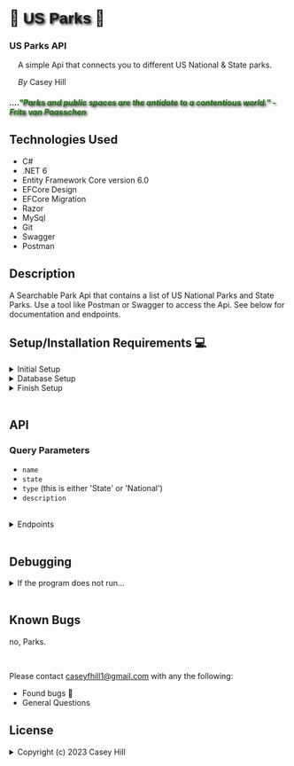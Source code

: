 # &#x1F332; <span style="font-family: sans-serif; text-shadow: 2px 2px 4px black;">US Parks</span> &#x1F332;

### US Parks API

&nbsp;&nbsp;&nbsp;&nbsp;A simple Api that connects you to different US National & State parks.

&nbsp;&nbsp;&nbsp;&nbsp;_By_ Casey Hill

##### ....<span style="color: rgb(33, 112, 19); text-shadow: 2px 2px 4px black; font-style: italic;">_"Parks and public spaces are the antidote to a contentious world."_ - Frits van Paasschen</span>

## **Technologies Used**

-   C#
-   .NET 6
-   Entity Framework Core version 6.0
-   EFCore Design
-   EFCore Migration
-   Razor
-   MySql
-   Git
-   Swagger
-   Postman

## **Description**

A Searchable Park Api that contains a list of US National Parks and State Parks.
Use a tool like Postman or Swagger to access the Api. See below for documentation and endpoints.
<br>

## **Setup/Installation Requirements** &#x1F4BB;

<details>
<summary> Initial Setup </summary>

-   Clone this repository to your local machine.
    ```bash
    $ git clone https://github.com/0art-vandelay0/ParksApi
    ```
-   Open VS Code (or your IDE of choice).
-   Open the top level directory you just cloned.
</details>

<details>
<summary> Database Setup </summary>

-   Use a MySql RDBMS (like MySql Workbench) to import/upload the **\_\_**.sql file and create your database.
-   In your ParksApi Directory, create a file with the name `appsettings.json` and copy and past the following code into this file:

    <pre><code>{
        "Logging": {
            "LogLevel": {
            "Default": "Information",
            "Microsoft.AspNetCore": "Warning"
            }
        },
        "AllowedHosts": "*",
        "ConnectionStrings": {
            "DefaultConnection": "Server=localhost;Port=3306;parks_api;uid=[YOUR_UID];pwd=[YOUR_PASSWORD];"
        }
    }</code></pre>

-   Use your personal UID and Password for your db connection and make sure you remove the brackets currently in place.
</details>

<details>
<summary> Finish Setup </summary>

-   In your terminal:

    Change directory (cd) to ParksApi.

    ```bash
    $ dotnet build
    ```

    ```bash
    $ dotnet ef migrations add Initial
    ```

    ```bash
    $ dotnet ef database update
    ```

    ```bash
    $ dotnet run
    ```

    (or `dotnet watch run` to avoid reloading with edits in real time, and have Swagger open).

-   A web page will automatically open in your browser at port 5000 or 5001
</details>

<br>

## API

### Query Parameters

-   `name`
-   `state`
-   `type` (this is either 'State' or 'National')
-   `description`

<br>
<details>
<summary>Endpoints</summary>

<br>

### <span style="color: rgb(3, 132, 252); font-style: italic;">GET</span> /api/parks <br>

-   Returns all parks (10 responses per page)

### Search by parameter:

Search for parks by name, state, type, and description. The program will search using keyword and return any Park where the keyword is found in the parameter. <br>For example, `https://localhost:5001/api/Parks?description=murder` will return the result:
![example api response](img/description.png)

### <span style="color: rgb(3, 132, 252); font-style: italic;">GET</span> /api/parks/ <br>

<pre><code>[
{
"parkId": 11,
"name": "Starved Rock State Park",
"state": "Illinois",
"type": "State",
"description": "Located near Utica, Starved Rock is one of Illinois' most famous nbspparks. It features scenic canyons, waterfalls, and hiking trails along the Illinois River. It is also the location of a famed murder mystery."
}
]</code></pre>
<br>
<span style="color: green; font-style: italic;">POST</span> /api/parks
<br>
<span style="color: orange; font-style: italic;">PUT</span> /api/parks
<br>
<span style="color: red; font-style: italic;">DELETE</span> /api/parks
<br>

</details>

<br>

## Debugging

<details>
<summary> If the program does not run...</summary>

-   Make sure you have the appropriate packages installed to run dotnet

    -   In your Terminal, enter the following commands:<br>
        ```bash
        $ dotnet tool install --global dotnet-ef --version 6.0.0
        ```
        ```bash
        $ dotnet add package Microsoft.EntityFrameworkCore -v 6.0.0
        ```
        ```bash
        $ dotnet add package Pomelo.EntityFrameworkCore.MySql -v 6.0.0
        ```
        ```bash
        $ dotnet add package Microsoft.EntityFrameworkCore.Design -v 6.0.0
        ```

-   To overwrite a different version of .NET to .NET 6, Try creating a `global.json` file in the Factory dir that contains the following code to override the default version, if your version exceeds .NET 6.0:<br>
    <pre><code>{
        "sdk": {
            "version": "6.0.402"
        }
    }
    </code></pre>

</details>

<br>

## **Known Bugs**

no, Parks.

<br>

Please contact [caseyfhill1@gmail.com](mailto:caseyfhill1@gmail.com?subject=Hello%20Casey,&body=Nice%20job!%20)
with any the following:

-   Found bugs &#x1F41E;
-   General Questions

## License

<details>
<summary>Copyright (c) 2023 Casey Hill</summary>
<br>
Permission is hereby granted, free of charge, to any person obtaining a copy
of this software and associated documentation files (the "Software"), to deal
in the Software without restriction, including without limitation the rights
to use, copy, modify, merge, publish, distribute, sublicense, and/or sell
copies of the Software, and to permit persons to whom the Software is
furnished to do so, subject to the following conditions:

The above copyright notice and this permission notice shall be included in all
copies or substantial portions of the Software.

THE SOFTWARE IS PROVIDED "AS IS", WITHOUT WARRANTY OF ANY KIND, EXPRESS OR
IMPLIED, INCLUDING BUT NOT LIMITED TO THE WARRANTIES OF MERCHANTABILITY,
FITNESS FOR A PARTICULAR PURPOSE AND NONINFRINGEMENT. IN NO EVENT SHALL THE
AUTHORS OR COPYRIGHT HOLDERS BE LIABLE FOR ANY CLAIM, DAMAGES OR OTHER
LIABILITY, WHETHER IN AN ACTION OF CONTRACT, TORT OR OTHERWISE, ARISING FROM,
OUT OF OR IN CONNECTION WITH THE SOFTWARE OR THE USE OR OTHER DEALINGS IN THE
SOFTWARE.
</detalis>
